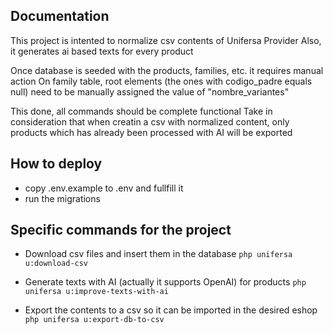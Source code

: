 ## Documentation

This project is intented to normalize csv contents of Unifersa Provider
Also, it generates ai based texts for every product

Once database is seeded with the products, families, etc. it requires manual action
On family table, root elements (the ones with codigo_padre equals null) need to be manually assigned the value of "nombre_variantes"

This done, all commands should be complete functional
Take in consideration that when creatin a csv with normalized content, only products which has already been processed with AI will be exported

## How to deploy

 - copy .env.example to .env and fullfill it
 - run the migrations

## Specific commands for the project

 - Download csv files and insert them in the database
```php unifersa u:download-csv```

 - Generate texts with AI (actually it supports OpenAI) for products
```php unifersa u:improve-texts-with-ai```

 - Export the contents to a csv so it can be imported in the desired eshop
```php unifersa u:export-db-to-csv```